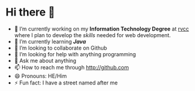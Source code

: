 # Hi there 👋


- 🔭 I’m currently working on my **Information Technology Degree** at [rvcc](https://www.raritanval.edu) where I plan to develop the *skills* needed for web development.  
- 🌱 I’m currently learning  **_Java_**
- 👯 I’m looking to collaborate on Github  
- 🤔 I’m looking for help with anything programming  
- 💬 Ask me about anything  
- 📫 How to reach me through http://github.com 
- 😄 Pronouns: HE/Him
- ⚡ Fun fact: I have a street named after me 

